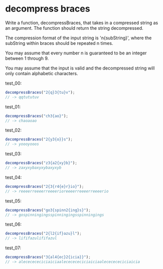 # decompress braces

Write a function, decompressBraces, that takes in a compressed string as an argument. The function should return the string decompressed.

The compression format of the input string is 'n{subString}', where the subString within braces should be repeated n times.

You may assume that every number n is guaranteed to be an integer between 1 through 9.

You may assume that the input is valid and the decompressed string will only contain alphabetic characters.

test_00:
```js
decompressBraces("2{q}3{tu}v"); 
// -> qqtututuv 
```

test_01:
```js
decompressBraces("ch3{ao}"); 
// -> chaoaoao
```

test_02:
```js
decompressBraces("2{y3{o}}s"); 
// -> yoooyooos
```

test_03:
```js
decompressBraces("z3{a2{xy}b}"); 
// -> zaxyxybaxyxybaxyxyb 
```

test_04:
```js
decompressBraces("2{3{r4{e}r}io}"); 
// -> reeeerreeeerreeeerioreeeerreeeerreeeerio 
```

test_05:
```js
decompressBraces("go3{spinn2{ing}s}"); 
// -> gospinningingsspinningingsspinningings 
```

test_06:
```js
decompressBraces("2{l2{if}azu}l"); 
// -> lififazulififazul 
```

test_07:
```js
decompressBraces("3{al4{ec}2{icia}}"); 
// -> alececececiciaiciaalececececiciaiciaalececececiciaicia 
```
